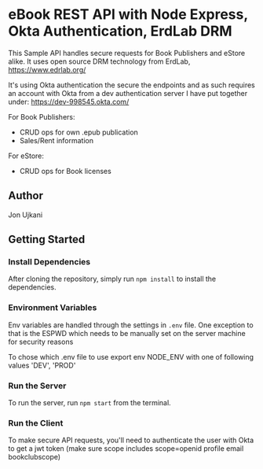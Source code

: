 # eBook REST API with Node Express, Okta Authentication, ErdLab DRM

This Sample API handles secure requests for Book Publishers and eStore alike. It uses open source DRM technology from ErdLab, https://www.edrlab.org/

It's using Okta authentication the secure the endpoints and as such requires an account with Okta from a dev authentication server I have put together under: https://dev-998545.okta.com/

For Book Publishers:

* CRUD ops for own .epub publication
* Sales/Rent information

For eStore:

* CRUD ops for Book licenses

## Author

Jon Ujkani

## Getting Started

### Install Dependencies

After cloning the repository, simply run `npm install` to install the dependencies.

### Environment Variables


Env variables are handled through the settings in `.env` file. One exception to that is the ESPWD which needs to be manually set on the server machine for security reasons

To chose which .env file to use export env NODE_ENV with one of following values 'DEV', 'PROD'


### Run the Server

To run the server, run `npm start` from the terminal.

### Run the Client

To make secure API requests, you'll need to authenticate the user with Okta to get a jwt token (make sure scope includes scope=openid profile email bookclubscope)

